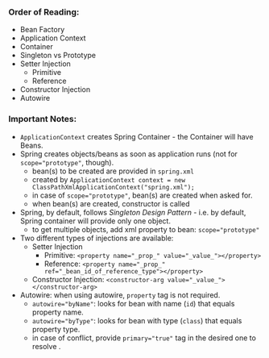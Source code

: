 ### Order of Reading:
- Bean Factory
- Application Context
- Container
- Singleton vs Prototype
- Setter Injection
  - Primitive
  - Reference
- Constructor Injection
- Autowire

### Important Notes:
- `ApplicationContext` creates Spring Container - the Container will have Beans.
- Spring creates objects/beans as soon as application runs (not for `scope="prototype"`, though).
  - bean(s) to be created are provided in `spring.xml`
  - created by `ApplicationContext context = new ClassPathXmlApplicationContext("spring.xml");`
  - in case of `scope="prototype"`, bean(s) are created when asked for. 
  - when bean(s) are created, constructor is called
- Spring, by default, follows *Singleton Design Pattern* - i.e. by default, Spring container will provide only one object.
  - to get multiple objects, add xml property to bean: `scope="prototype"`
- Two different types of injections are available:
  - Setter Injection
    - Primitive: `<property name="_prop_" value="_value_"></property>`
    - Reference: `<property name="_prop_" ref="_bean_id_of_reference_type"></property>`
  - Constructor Injection:  `<constructor-arg value="_value_"></constructor-arg>`
- Autowire: when using autowire, `property` tag is not required.
  - `autowire="byName"`: looks for bean with name (`id`) that equals property name.
  - `autowire="byType"`: looks for bean with type (`class`) that equals property type.
  - in case of conflict, provide `primary="true"` tag in the desired one to resolve  .
  